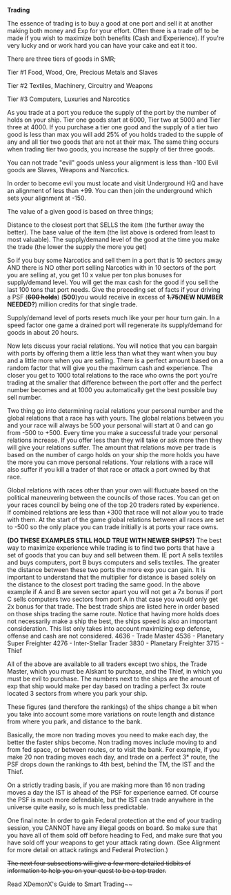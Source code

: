 <!-- TITLE: Trading -->
<!-- SUBTITLE: A quick summary of Trading -->

**Trading**

The essence of trading is to buy a good at one port and sell it at another making both money and Exp for your effort. Often there is a trade off to be made if you wish to maximize both benefits (Cash and Experience). If you're very lucky and or work hard you can have your cake and eat it too.

There are three tiers of goods in SMR;

Tier #1 Food, Wood, Ore, Precious Metals and Slaves

Tier #2 Textiles, Machinery, Circuitry and Weapons

Tier #3 Computers, Luxuries and Narcotics


As you trade at a port you reduce the supply of the port by the number of holds on your ship. Tier one goods start at 6000, Tier two at 5000 and Tier three at 4000. If you purchase a tier one good and the supply of a tier two good is less than max you will add 25% of you holds traded to the supple of any and all tier two goods that are not at their max. The same thing occurs when trading tier two goods, you increase the supply of tier three goods.

You can not trade "evil" goods unless your alignment is less than -100 Evil goods are Slaves, Weapons and Narcotics.

In order to become evil you must locate and visit Underground HQ and have an alignment of less than +99. You can then join the underground which sets your alignment at -150.

The value of a given good is based on three things;

Distance to the closest port that SELLS the item (the further away the better). The base value of the item (the list above is ordered from least to most valuable). The supply/demand level of the good at the time you make the trade (the lower the supply the more you get)

So if you buy some Narcotics and sell them in a port that is 10 sectors away AND there is NO other port selling Narcotics with in 10 sectors of the port you are selling at, you get 10 x value per ton plus bonuses for supply/demand level. You will get the max cash for the good if you sell the last 100 tons that port needs. Give the preceding set of facts if your driving a PSF (**~~600 holds~~**) (**500**)you would receive in excess of **~~1.75~~**(**NEW NUMBER NEEDED?**) million credits for that single trade.

Supply/demand level of ports resets much like your per hour turn gain. In a speed factor one game a drained port will regenerate its supply/demand for goods in about 20 hours.

Now lets discuss your racial relations. You will notice that you can bargain with ports by offering them a little less than what they want when you buy and a little more when you are selling. There is a perfect amount based on a random factor that will give you the maximum cash and experience. The closer you get to 1000 total relations to the race who owns the port you're trading at the smaller that difference between the port offer and the perfect number becomes and at 1000 you automatically get the best possible buy sell number.

Two thing go into determining racial relations your personal number and the global relations that a race has with yours. The global relations between you and your race will always be 500 your personal will start at 0 and can go from -500 to +500. Every time you make a successful trade your personal relations increase. If you offer less than they will take or ask more then they will give your relations suffer. The amount that relations move per trade is based on the number of cargo holds on your ship the more holds you have the more you can move personal relations. Your relations with a race will also suffer if you kill a trader of that race or attack a port owned by that race.

Global relations with races other than your own will fluctuate based on the political maneuvering between the councils of those races. You can get on your races council by being one of the top 20 traders rated by experience. If combined relations are less than +300 that race will not allow you to trade with them. At the start of the game global relations between all races are set to -500 so the only place you can trade initially is at ports your race owns.

**(DO THESE EXAMPLES STILL HOLD TRUE WITH NEWER SHIPS?)**
The best way to maximize experience while trading is to find two ports that have a set of goods that you can buy and sell between them. IE port A sells textiles and buys computers, port B buys computers and sells textiles. The greater the distance between these two ports the more exp you can gain. It is important to understand that the multiplier for distance is based solely on the distance to the closest port trading the same good. In the above example if A and B are seven sector apart you will not get a 7x bonus if port C sells computers two sectors from port A in that case you would only get 2x bonus for that trade.
The best trade ships are listed here in order based on those ships trading the same route. Notice that having more holds does not necessarily make a ship the best, the ships speed is also an important consideration. This list only takes into account maximizing exp defense, offense and cash are not considered.
4636 - Trade Master 4536 - Planetary Super Freighter 4276 - Inter-Stellar Trader 3830 - Planetary Freighter 3715 - Thief

All of the above are available to all traders except two ships, the Trade Master, which you must be Alskant to purchase, and the Thief, in which you must be evil to purchase. The numbers next to the ships are the amount of exp that ship would make per day based on trading a perfect 3x route located 3 sectors from where you park your ship.

These figures (and therefore the rankings) of the ships change a bit when you take into account some more variations on route length and distance from where you park, and distance to the bank.

Basically, the more non trading moves you need to make each day, the better the faster ships become. Non trading moves include moving to and from fed space, or between routes, or to visit the bank. For example, if you make 20 non trading moves each day, and trade on a perfect 3* route, the PSF drops down the rankings to 4th best, behind the TM, the IST and the Thief.

On a strictly trading basis, if you are making more than 16 non trading moves a day the IST is ahead of the PSF for experience earned. Of course the PSF is much more defendable, but the IST can trade anywhere in the universe quite easily, so is much less predictable.

One final note: In order to gain Federal protection at the end of your trading session, you CANNOT have any illegal goods on board. So make sure that you have all of them sold off before heading to Fed, and make sure that you have sold off your weapons to get your attack rating down. (See Alignment for more detail on attack ratings and Federal Protection.)

~~The next four subsections will give a few more detailed tidbits of information to help you on your quest to be a top trader.~~

Read XDemonX's Guide to Smart Trading~~